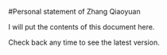 #Personal statement of Zhang Qiaoyuan

I will put the contents of this document here.

Check back any time to see the latest version.